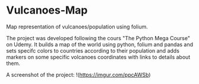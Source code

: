 # Vulcanoes-Map
Map representation of vulcanoes/population using folium.

The project was developed following the cours "The Python Mega Course" on Udemy.
It builds a map of the world using python, folium and pandas and sets specifc colors to countries according to their population and adds markers on some specific volcanoes coordinates with links to details about them.

A screenshot of the project:
!(https://imgur.com/ppcAWSb)
